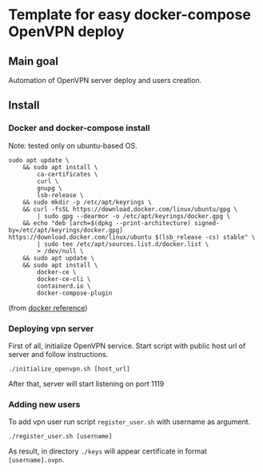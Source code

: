 # Template for easy docker-compose OpenVPN deploy

## Main goal

Automation of OpenVPN server deploy and users creation.

## Install

### Docker and docker-compose install

Note: tested only on ubuntu-based OS.

```shell
sudo apt update \
    && sudo apt install \
        ca-certificates \
        curl \
        gnupg \
        lsb-release \
    && sudo mkdir -p /etc/apt/keyrings \
    && curl -fsSL https://download.docker.com/linux/ubuntu/gpg \
        | sudo gpg --dearmor -o /etc/apt/keyrings/docker.gpg \
    && echo "deb [arch=$(dpkg --print-architecture) signed-by=/etc/apt/keyrings/docker.gpg] https://download.docker.com/linux/ubuntu $(lsb_release -cs) stable" \
        | sudo tee /etc/apt/sources.list.d/docker.list \
        > /dev/null \
    && sudo apt update \
    && sudo apt install \
        docker-ce \
        docker-ce-cli \
        containerd.io \
        docker-compose-plugin
```

(from [docker reference](https://docs.docker.com/engine/install/ubuntu/))

### Deploying vpn server

First of all, initialize OpenVPN service. 
Start script with public host url of server and follow instructions.

```shell
./initialize_openvpn.sh [host_url]
```

After that, server will start listening on port 1119

### Adding new users

To add vpn user run script `register_user.sh` with username as argument.

```shell
./register_user.sh [username]
```

As result, in directory `./keys` will appear certificate in format `[username].ovpn`.

